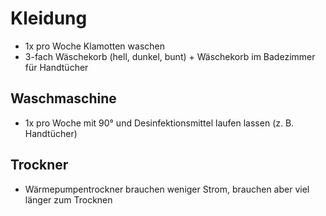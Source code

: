 # Kleidung

- 1x pro Woche Klamotten waschen
- 3-fach Wäschekorb (hell, dunkel, bunt) + Wäschekorb im Badezimmer für Handtücher

## Waschmaschine

- 1x pro Woche mit 90° und Desinfektionsmittel laufen lassen (z. B. Handtücher)

## Trockner

- Wärmepumpentrockner brauchen weniger Strom, brauchen aber viel länger zum Trocknen

